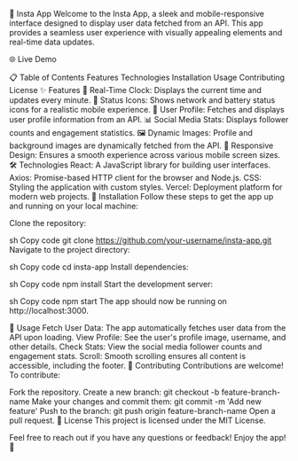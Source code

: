 📱 Insta App
Welcome to the Insta App, a sleek and mobile-responsive interface designed to display user data fetched from an API. This app provides a seamless user experience with visually appealing elements and real-time data updates.

🌐 Live Demo

📋 Table of Contents
Features
Technologies
Installation
Usage
Contributing
License
✨ Features
📅 Real-Time Clock: Displays the current time and updates every minute.
📶 Status Icons: Shows network and battery status icons for a realistic mobile experience.
👤 User Profile: Fetches and displays user profile information from an API.
📊 Social Media Stats: Displays follower counts and engagement statistics.
🖼️ Dynamic Images: Profile and background images are dynamically fetched from the API.
📱 Responsive Design: Ensures a smooth experience across various mobile screen sizes.
🛠️ Technologies
React: A JavaScript library for building user interfaces.
Axios: Promise-based HTTP client for the browser and Node.js.
CSS: Styling the application with custom styles.
Vercel: Deployment platform for modern web projects.
🚀 Installation
Follow these steps to get the app up and running on your local machine:

Clone the repository:

sh
Copy code
git clone https://github.com/your-username/insta-app.git
Navigate to the project directory:

sh
Copy code
cd insta-app
Install dependencies:

sh
Copy code
npm install
Start the development server:

sh
Copy code
npm start
The app should now be running on http://localhost:3000.

📖 Usage
Fetch User Data: The app automatically fetches user data from the API upon loading.
View Profile: See the user's profile image, username, and other details.
Check Stats: View the social media follower counts and engagement stats.
Scroll: Smooth scrolling ensures all content is accessible, including the footer.
🤝 Contributing
Contributions are welcome! To contribute:

Fork the repository.
Create a new branch: git checkout -b feature-branch-name
Make your changes and commit them: git commit -m 'Add new feature'
Push to the branch: git push origin feature-branch-name
Open a pull request.
📄 License
This project is licensed under the MIT License.

Feel free to reach out if you have any questions or feedback! Enjoy the app! 🚀
